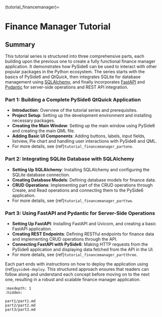 (tutorial_financemanager)=

# Finance Manager Tutorial

## Summary

This tutorial series is structured into three comprehensive parts, each building upon the previous
one to create a fully functional finance manager application. It demonstrates how PySide6 can be
used to interact with other popular packages in the Python ecosystem. The series starts with the
basics of PySide6 and QtQuick, then integrates SQLite for database management using
[SQLAlchemy], and finally incorporates [FastAPI] and [Pydantic] for server-side operations and
REST API integration.

### Part 1: Building a Complete PySide6 QtQuick Application
- **Introduction**: Overview of the tutorial series and prerequisites.
- **Project Setup**: Setting up the development environment and installing necessary packages.
- **Creating the Main Window**: Setting up the main window using PySide6 and
    creating the main QML file.
- **Adding Basic UI Components**: Adding buttons, labels, input fields, listview, Pie chart and
    handling user interactions with PySide6 and QML.
- For more details, see {ref}`tutorial_financemanager_partone`.

### Part 2: Integrating SQLite Database with SQLAlchemy
- **Setting Up SQLAlchemy**: Installing SQLAlchemy and configuring the SQLite database connection.
- **Creating Database Models**: Defining database models for finance data.
- **CRUD Operations**: Implementing part of the CRUD operations through Create, and Read operations
  and connecting them to the PySide6 application.
- For more details, see {ref}`tutorial_financemanager_parttwo`.

### Part 3: Using FastAPI and Pydantic for Server-Side Operations
- **Setting Up FastAPI**: Installing FastAPI and Uvicorn, and creating a basic FastAPI application.
- **Creating REST Endpoints**: Defining RESTful endpoints for finance data and implementing CRUD
  operations through the API.
- **Connecting FastAPI with PySide6**: Making HTTP requests from the PySide6 application and
  displaying data fetched from the API in the UI.
- For more details, see {ref}`tutorial_financemanager_partthree`.

Each part ends with instructions on how to deploy the application using {ref}`pyside6-deploy`.
This structured approach ensures that readers can follow along and understand each concept before
moving on to the next one, resulting in a robust and scalable finance manager application.

[SQLalchemy]: https://www.sqlalchemy.org/
[FastApi]: https://fastapi.tiangolo.com/
[PyDantic]: https://pydantic-docs.helpmanual.io/

```{toctree}
:maxdepth: 1
:hidden:

part1/part1.md
part2/part2.md
part3/part3.md
